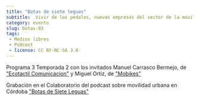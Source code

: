 ```yaml
---
title: "Botas de siete leguas"
subtitle:  Vivir de los pedales, nuevas empresas del sector de la movilidad sostenible
category: evento
slug: botas-03
tags:
 - Medios libres
 - Podcast
 - license: CC BY-NC-SA 3.0
---
```


Programa 3 Temporada 2 con los invitados Manuel Carrasco Bermejo, de ["Ecotactil Comunicacion"](http://www.ecotactil.com/) y Miguel Ortiz, de ["Mobikes"](http://www.mobikes.es/)

Grabación en el Colaboratorio del podcast sobre movilidad urbana en Córdoba ["Botas de Siete Leguas"](http://www.ivoox.com/podcast-podcast-programa-botas-siete-leguas_sq_f111311_1.html)
